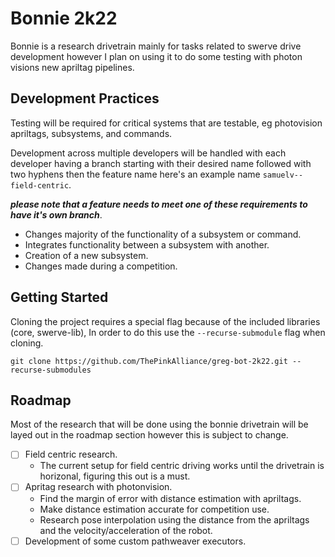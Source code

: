# Bonnie 2k22

Bonnie is a research drivetrain mainly for tasks related to swerve drive development however I plan on using it to do some testing with photon visions new apriltag pipelines.

## Development Practices

Testing will be required for critical systems that are testable, eg photovision apriltags, subsystems, and commands.

Development across multiple developers will be handled with each developer having a branch starting with their desired name followed with two hyphens then the feature name here's an example name `samuelv--field-centric`.

_**please note that a feature needs to meet one of these requirements to have it's own branch**_.

- Changes majority of the functionality of a subsystem or command.
- Integrates functionality between a subsystem with another.
- Creation of a new subsystem.
- Changes made during a competition.

## Getting Started

Cloning the project requires a special flag because of the included libraries (core, swerve-lib), In order to do this use the `--recurse-submodule` flag when cloning.

```shell
git clone https://github.com/ThePinkAlliance/greg-bot-2k22.git --recurse-submodules
```

## Roadmap

Most of the research that will be done using the bonnie drivetrain will be layed out in the roadmap section however this is subject to change.

- [ ] Field centric research.
  - The current setup for field centric driving works until the drivetrain is horizonal, figuring this out is a must.
- [ ] Apritag research with photonvision.
  - Find the margin of error with distance estimation with apriltags.
  - Make distance estimation accurate for competition use.
  - Research pose interpolation using the distance from the apriltags and the velocity/acceleration of the robot.
- [ ] Development of some custom pathweaver executors.
